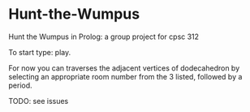 # Hunt-the-Wumpus
Hunt the Wumpus in Prolog: a group project for cpsc 312

To start type: play.

For now you can traverses the adjacent vertices of dodecahedron by selecting an appropriate room number from the 3 listed, followed by a period.

TODO: see issues
